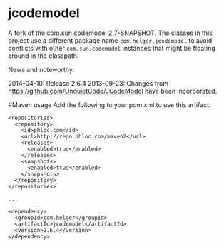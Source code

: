 jcodemodel
==========

A fork of the com.sun.codemodel 2.7-SNAPSHOT.
The classes in this project use a different package name `com.helger.jcodemodel` to avoid conflicts 
with other `com.sun.codemodel` instances that might be floating around in the classpath.  

News and noteworthy:

2014-04-10: Release 2.6.4
2013-09-23: Changes from https://github.com/UnquietCode/JCodeModel have been incorporated.

#Maven usage
Add the following to your pom.xml to use this artifact:
```
<repositories>
  <repository>
    <id>phloc.com</id>
    <url>http://repo.phloc.com/maven2</url>
    <releases>
      <enabled>true</enabled>
    </releases>
    <snapshots>
      <enabled>true</enabled>
    </snapshots>
  </repository>
</repositories>

...

<dependency>
  <groupId>com.helger</groupId>
  <artifactId>jcodemodel</artifactId>
  <version>2.6.4</version>
</dependency>
```
